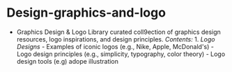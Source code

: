 # Design-graphics-and-logo
* Graphics Design &amp; Logo Library   curated coll9ection of graphics design resources, logo inspirations, and design principles.  *Contents:*  1. *Logo Designs*     - Examples of iconic logos (e.g., Nike, Apple, McDonald's)     - Logo design principles (e.g., simplicity, typography, color theory)     - Logo design tools (e.g) adope illustration 
